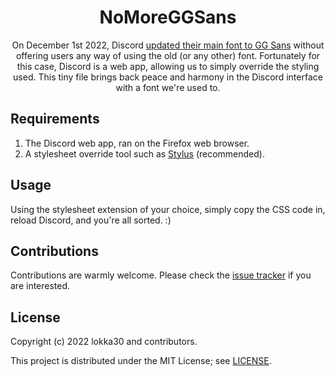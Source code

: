 <div align="center">

# NoMoreGGSans

On December 1st 2022, Discord [updated their main font to GG Sans](https://gamertweak.com/change-font-back-old-discord/) without offering users any way of using the old (or any other) font.
Fortunately for this case, Discord is a web app, allowing us to simply override the styling used. This tiny file brings back peace and harmony
in the Discord interface with a font we're used to.

</div>

## Requirements

1. The Discord web app, ran on the Firefox web browser.
2. A stylesheet override tool such as [Stylus](https://addons.mozilla.org/en-US/firefox/addon/styl-us/) (recommended).

## Usage

Using the stylesheet extension of your choice, simply copy the CSS code in, reload Discord, and you're all sorted. :)

## Contributions

Contributions are warmly welcome. Please check the [issue tracker](https://github.com/lokka30/NoMoreGGSans/issues) if you are interested.

## License

Copyright (c) 2022 lokka30 and contributors.

This project is distributed under the MIT License; see [LICENSE](LICENSE).
